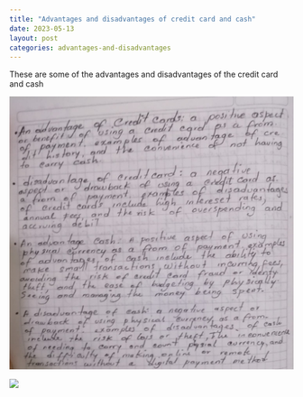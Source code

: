```yaml
---
title: "Advantages and disadvantages of credit card and cash"
date: 2023-05-13
layout: post
categories: advantages-and-disadvantages
---
```


These are some of the advantages and disadvantages of the credit card and cash

<img src="../assets/img/ventajas.jpeg" alt="" srcset="">

![](../assets/ventajas.jpeg)

